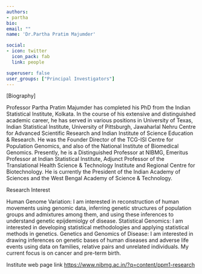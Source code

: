 ```yaml
---
authors:
- partha
bio: 
email: ""
name: 'Dr.Partha Pratim Majumder'

social:
- icon: twitter
  icon_pack: fab
  link: people

superuser: false
user_groups: ["Principal Investigators"]
---
```

[Biography]

Professor Partha Pratim Majumder has completed his PhD from the Indian Statistical Institute, Kolkata. In the course of his extensive and distinguished academic career, he has served in various positions in University of Texas, Indian Statistical Institute, University of Pittsburgh, Jawaharlal Nehru Centre for Advanced Scientific Research and Indian Institute of Science Education & Research. He was the Founder Director of the TCG-ISI Centre for Population Genomics, and also of the National Institute of Biomedical Genomics. Presently, he is a Distinguished Professor at NIBMG, Emeritus Professor at Indian Statistical Institute, Adjunct Professor of the Translational Health Science & Technology Institute and Regional Centre for Biotechnology.  He is currently the President of the Indian Academy of Sciences and the West Bengal Academy of Science & Technology.

Research Interest

Human Genome Variation: I am interested in reconstruction of human movements using genomic data, inferring genetic structures of population groups and admixtures among them, and using these inferences to understand genetic epijdemiolgy of disease.
Statistical Genomics: I am interested in developing statistical methodologies and applying statistical methods in genetics.
Genetics and Genomics of Disease:  I am interested in drawing inferences on genetic bases of human diseases and adverse life events using data on families, relative pairs and unrelated individuals.  My current focus is on cancer and pre-term birth.

Institute web page link
https://www.nibmg.ac.in/?q=content/ppm1-research 
